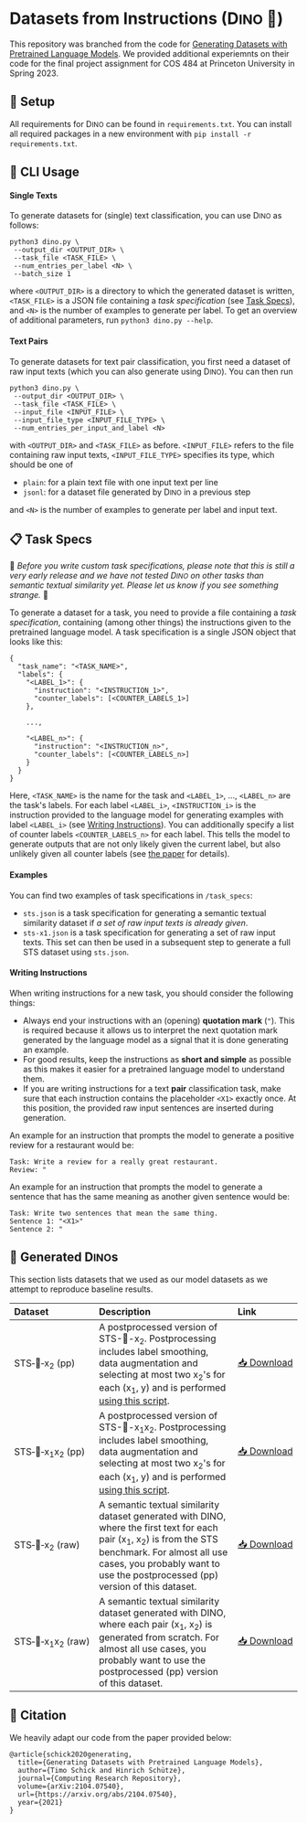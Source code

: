 # Datasets from Instructions (D<small>INO</small> 🦕)

This repository was branched from the code for [Generating Datasets with Pretrained Language Models](https://arxiv.org/abs/2104.07540). We provided additional experiemnts on their code for the final project assignment for COS 484 at Princeton University in Spring 2023.

## 🔧 Setup

All requirements for D<small>INO</small> can be found in ``requirements.txt``. You can install all required packages in a new environment with ``pip install -r requirements.txt``.

## 💬 CLI Usage

#### Single Texts
To generate datasets for (single) text classification, you can use D<small>INO</small> as follows:
````
python3 dino.py \
 --output_dir <OUTPUT_DIR> \
 --task_file <TASK_FILE> \
 --num_entries_per_label <N> \
 --batch_size 1
````
where ``<OUTPUT_DIR>`` is a directory to which the generated dataset is written, ``<TASK_FILE>`` is a JSON file containing a *task specification* (see [Task Specs](#-task-specs)), and ``<N>`` is the number of examples to generate per label. To get an overview of additional parameters, run ``python3 dino.py --help``.

#### Text Pairs
To generate datasets for text pair classification, you first need a dataset of raw input texts (which you can also generate using D<small>INO</small>). You can then run
````
python3 dino.py \
 --output_dir <OUTPUT_DIR> \
 --task_file <TASK_FILE> \
 --input_file <INPUT_FILE> \
 --input_file_type <INPUT_FILE_TYPE> \
 --num_entries_per_input_and_label <N>
````
with ``<OUTPUT_DIR>`` and ``<TASK_FILE>`` as before. ``<INPUT_FILE>`` refers to the file containing raw input texts, ``<INPUT_FILE_TYPE>`` specifies its type, which should be one of

   - ``plain``: for a plain text file with one input text per line
   - ``jsonl``: for a dataset file generated by D<small>INO</small> in a previous step

and ``<N>`` is the number of examples to generate per label and input text.

## 📋 Task Specs

🚨 *Before you write custom task specifications, please note that this is still a very early release and we have not tested D<small>INO</small> on other tasks than semantic textual similarity yet. Please let us know if you see something strange.* 🚨

To generate a dataset for a task, you need to provide a file containing a *task specification*, containing (among other things) the instructions given to the pretrained language model. A task specification is a single JSON object that looks like this:

```
{
  "task_name": "<TASK_NAME>",
  "labels": {
    "<LABEL_1>": {
      "instruction": "<INSTRUCTION_1>",
      "counter_labels": [<COUNTER_LABELS_1>]
    },

    ...,

    "<LABEL_n>": {
      "instruction": "<INSTRUCTION_n>",
      "counter_labels": [<COUNTER_LABELS_n>]
    }
  }
}
```
Here, ``<TASK_NAME>`` is the name for the task and ``<LABEL_1>``, ..., ``<LABEL_n>`` are the task's labels. For each label ``<LABEL_i>``, ``<INSTRUCTION_i>`` is the instruction provided to the language model for generating examples with label `<LABEL_i>` (see [Writing Instructions](#writing-instructions)). You can additionally specify a list of counter labels ``<COUNTER_LABELS_n>`` for each label. This tells the model to generate outputs that are not only likely given the current label, but also unlikely given all counter labels (see [the paper](https://arxiv.org/abs/2104.07540) for details).

#### Examples

You can find two examples of task specifications in ``/task_specs``:

- ``sts.json`` is a task specification for generating a semantic textual similarity dataset if *a set of raw input texts is already given*.
- ``sts-x1.json`` is a task specification for generating a set of raw input texts. This set can then be used in a subsequent step to generate a full STS dataset using ``sts.json``.

#### Writing Instructions

When writing instructions for a new task, you should consider the following things:

- Always end your instructions with an (opening) **quotation mark** (`"`). This is required because it allows us to interpret the next quotation mark generated by the language model as a signal that it is done generating an example.
- For good results, keep the instructions as **short and simple** as possible as this makes it easier for a pretrained language model to understand them.
- If you are writing instructions for a text **pair** classification task, make sure that each instruction contains the placeholder ``<X1>`` exactly once. At this position, the provided raw input sentences are inserted during generation.

An example for an instruction that prompts the model to generate a positive review for a restaurant would be:
````
Task: Write a review for a really great restaurant.
Review: "
````

An example for an instruction that prompts the model to generate a sentence that has the same meaning as another given sentence would be:
````
Task: Write two sentences that mean the same thing.
Sentence 1: "<X1>"
Sentence 2: "
````

## 🦕 Generated D<small>INO</small>s

This section lists datasets that we used as our model datasets as we attempt to reproduce baseline results.

| Dataset | Description | Link |
| :------ | :---------- | :--- |
| STS&#8209;🦕&#8209;x<sub>2</sub>&nbsp;(pp) | A postprocessed version of STS-🦕-x<sub>2</sub>. Postprocessing includes label smoothing, data augmentation and selecting at most two x<sub>2</sub>'s for each (x<sub>1</sub>, y) and is performed <a href="https://github.com/timoschick/dino/blob/fce28bc331fd07887c5e1a41d9ad781c4a9e207b/scripts/sts/postprocess_dataset.py">using this script</a>. | [📥&nbsp;Download](https://www.cis.uni-muenchen.de/~schickt/dino/sts-dino-x2-postprocessed.jsonl) |
| STS&#8209;🦕&#8209;x<sub>1</sub>x<sub>2</sub>&nbsp;(pp)   | A postprocessed version of STS-🦕-x<sub>1</sub>x<sub>2</sub>. Postprocessing includes label smoothing, data augmentation and selecting at most two x<sub>2</sub>'s for each (x<sub>1</sub>, y) and is performed <a href="https://github.com/timoschick/dino/blob/fce28bc331fd07887c5e1a41d9ad781c4a9e207b/scripts/sts/postprocess_dataset.py">using this script</a>. | [📥&nbsp;Download](https://www.cis.uni-muenchen.de/~schickt/dino/sts-dino-x1x2-postprocessed.jsonl) |
| STS&#8209;🦕&#8209;x<sub>2</sub>&nbsp;(raw) | A semantic textual similarity dataset generated with DINO, where the first text for each pair (x<sub>1</sub>, x<sub>2</sub>) is from the STS benchmark. For almost all use cases, you probably want to use the postprocessed (pp) version of this dataset. | [📥&nbsp;Download](https://www.cis.uni-muenchen.de/~schickt/dino/sts-dino-x2.jsonl) |
| STS&#8209;🦕&#8209;x<sub>1</sub>x<sub>2</sub>&nbsp;(raw) | A semantic textual similarity dataset generated with DINO, where each pair (x<sub>1</sub>, x<sub>2</sub>) is generated from scratch. For almost all use cases, you probably want to use the postprocessed (pp) version of this dataset. | [📥&nbsp;Download](https://www.cis.uni-muenchen.de/~schickt/dino/sts-dino-x1x2.jsonl) |

## 📕 Citation

We heavily adapt our code from the paper provided below:
````
@article{schick2020generating,
  title={Generating Datasets with Pretrained Language Models},
  author={Timo Schick and Hinrich Schütze},
  journal={Computing Research Repository},
  volume={arXiv:2104.07540},
  url={https://arxiv.org/abs/2104.07540},
  year={2021}
}
````
